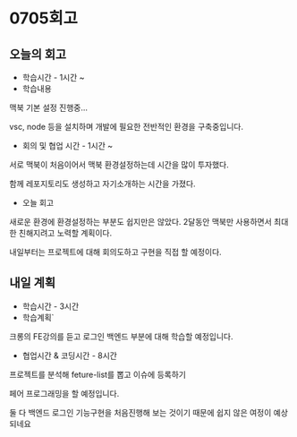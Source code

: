 # 0705회고



## 오늘의 회고



- 학습시간 - 1시간 ~ 
- 학습내용

맥북 기본 설정 진행중...

vsc, node 등을 설치하며 개발에 필요한 전반적인 환경을 구축중입니다.



- 회의 및 협업 시간 - 1시간 ~ 

서로 맥북이 처음이어서 맥북 환경설정하는데 시간을 많이 투자했다.

함께 레포지토리도 생성하고 자기소개하는 시간을 가졌다.



- 오늘 회고

새로운 환경에 환경설정하는 부분도 쉽지만은 않았다. 2달동안 맥북만 사용하면서 최대한 친해지려고 노력할 계획이다.

내일부터는 프로젝트에 대해 회의도하고 구현을 직접 할 예정이다.



## 내일 계획

- 학습시간 - 3시간
- 학습계획`

크롱의 FE강의를 듣고 로그인 백엔드 부분에 대해 학습할 예정입니다.

- 협업시간  & 코딩시간 - 8시간 

프로젝트를 분석해 feture-list를 뽑고 이슈에 등록하기

페어 프로그래밍을 할 예정입니다.

둘 다 백엔드 로그인 기능구현을 처음진행해 보는 것이기 때문에 쉽지 않은 여정이 예상되네요